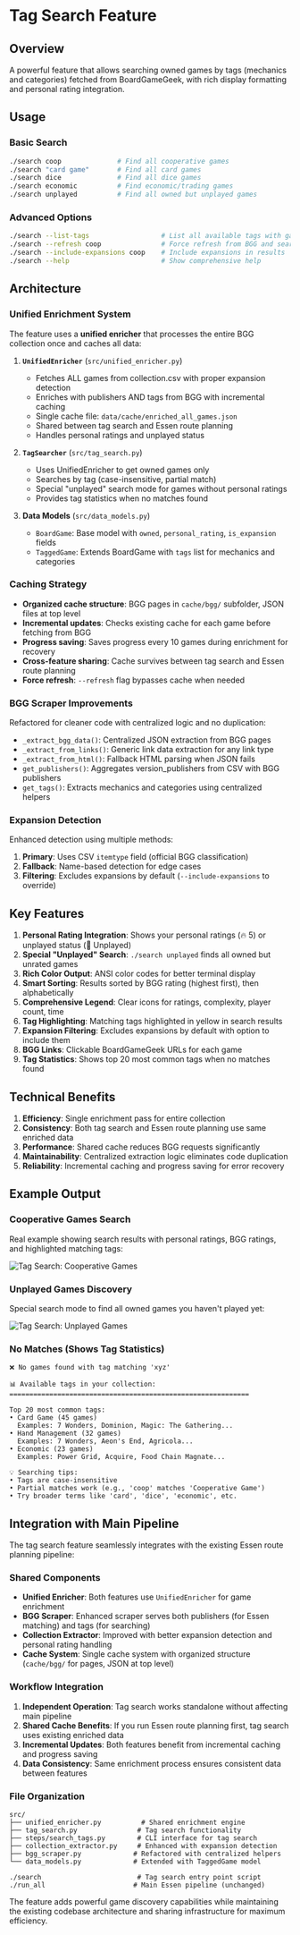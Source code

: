 # Tag Search Feature

## Overview
A powerful feature that allows searching owned games by tags (mechanics and categories) fetched from BoardGameGeek, with rich display formatting and personal rating integration.

## Usage

### Basic Search
```bash
./search coop              # Find all cooperative games
./search "card game"       # Find all card games  
./search dice              # Find all dice games
./search economic          # Find economic/trading games
./search unplayed          # Find all owned but unplayed games
```

### Advanced Options
```bash
./search --list-tags                  # List all available tags with game counts
./search --refresh coop               # Force refresh from BGG and search
./search --include-expansions coop    # Include expansions in results
./search --help                       # Show comprehensive help
```

## Architecture

### Unified Enrichment System
The feature uses a **unified enricher** that processes the entire BGG collection once and caches all data:

1. **`UnifiedEnricher`** (`src/unified_enricher.py`)
   - Fetches ALL games from collection.csv with proper expansion detection
   - Enriches with publishers AND tags from BGG with incremental caching
   - Single cache file: `data/cache/enriched_all_games.json`
   - Shared between tag search and Essen route planning
   - Handles personal ratings and unplayed status

2. **`TagSearcher`** (`src/tag_search.py`)  
   - Uses UnifiedEnricher to get owned games only
   - Searches by tag (case-insensitive, partial match)
   - Special "unplayed" search mode for games without personal ratings
   - Provides tag statistics when no matches found

3. **Data Models** (`src/data_models.py`)
   - `BoardGame`: Base model with `owned`, `personal_rating`, `is_expansion` fields
   - `TaggedGame`: Extends BoardGame with `tags` list for mechanics and categories

### Caching Strategy
- **Organized cache structure**: BGG pages in `cache/bgg/` subfolder, JSON files at top level
- **Incremental updates**: Checks existing cache for each game before fetching from BGG
- **Progress saving**: Saves progress every 10 games during enrichment for recovery
- **Cross-feature sharing**: Cache survives between tag search and Essen route planning
- **Force refresh**: `--refresh` flag bypasses cache when needed

### BGG Scraper Improvements
Refactored for cleaner code with centralized logic and no duplication:
- `_extract_bgg_data()`: Centralized JSON extraction from BGG pages
- `_extract_from_links()`: Generic link data extraction for any link type
- `_extract_from_html()`: Fallback HTML parsing when JSON fails
- `get_publishers()`: Aggregates version_publishers from CSV with BGG publishers
- `get_tags()`: Extracts mechanics and categories using centralized helpers

### Expansion Detection
Enhanced detection using multiple methods:
1. **Primary**: Uses CSV `itemtype` field (official BGG classification)
2. **Fallback**: Name-based detection for edge cases
3. **Filtering**: Excludes expansions by default (`--include-expansions` to override)

## Key Features

1. **Personal Rating Integration**: Shows your personal ratings (🔥 5) or unplayed status (🚫 Unplayed)
2. **Special "Unplayed" Search**: `./search unplayed` finds all owned but unrated games
3. **Rich Color Output**: ANSI color codes for better terminal display
4. **Smart Sorting**: Results sorted by BGG rating (highest first), then alphabetically
5. **Comprehensive Legend**: Clear icons for ratings, complexity, player count, time
6. **Tag Highlighting**: Matching tags highlighted in yellow in search results
7. **Expansion Filtering**: Excludes expansions by default with option to include them
8. **BGG Links**: Clickable BoardGameGeek URLs for each game
9. **Tag Statistics**: Shows top 20 most common tags when no matches found

## Technical Benefits

1. **Efficiency**: Single enrichment pass for entire collection
2. **Consistency**: Both tag search and Essen route planning use same enriched data
3. **Performance**: Shared cache reduces BGG requests significantly
4. **Maintainability**: Centralized extraction logic eliminates code duplication
5. **Reliability**: Incremental caching and progress saving for error recovery

## Example Output

### Cooperative Games Search
Real example showing search results with personal ratings, BGG ratings, and highlighted matching tags:

![Tag Search: Cooperative Games](../assets/09-tag-search-coop.png)

### Unplayed Games Discovery  
Special search mode to find all owned games you haven't played yet:

![Tag Search: Unplayed Games](../assets/08-tag-search-unplayed.png)

### No Matches (Shows Tag Statistics)
```
❌ No games found with tag matching 'xyz'

📊 Available tags in your collection:
============================================================

Top 20 most common tags:
• Card Game (45 games)
  Examples: 7 Wonders, Dominion, Magic: The Gathering...
• Hand Management (32 games)
  Examples: 7 Wonders, Aeon's End, Agricola...
• Economic (23 games)
  Examples: Power Grid, Acquire, Food Chain Magnate...

💡 Searching tips:
• Tags are case-insensitive
• Partial matches work (e.g., 'coop' matches 'Cooperative Game')
• Try broader terms like 'card', 'dice', 'economic', etc.
```

## Integration with Main Pipeline

The tag search feature seamlessly integrates with the existing Essen route planning pipeline:

### Shared Components
- **Unified Enricher**: Both features use `UnifiedEnricher` for game enrichment
- **BGG Scraper**: Enhanced scraper serves both publishers (for Essen matching) and tags (for searching)
- **Collection Extractor**: Improved with better expansion detection and personal rating handling
- **Cache System**: Single cache system with organized structure (`cache/bgg/` for pages, JSON at top level)

### Workflow Integration  
1. **Independent Operation**: Tag search works standalone without affecting main pipeline
2. **Shared Cache Benefits**: If you run Essen route planning first, tag search uses existing enriched data
3. **Incremental Updates**: Both features benefit from incremental caching and progress saving
4. **Data Consistency**: Same enrichment process ensures consistent data between features

### File Organization
```
src/
├── unified_enricher.py          # Shared enrichment engine
├── tag_search.py               # Tag search functionality  
├── steps/search_tags.py        # CLI interface for tag search
├── collection_extractor.py     # Enhanced with expansion detection
├── bgg_scraper.py             # Refactored with centralized helpers
└── data_models.py             # Extended with TaggedGame model

./search                        # Tag search entry point script
./run_all                      # Main Essen pipeline (unchanged)
```

The feature adds powerful game discovery capabilities while maintaining the existing codebase architecture and sharing infrastructure for maximum efficiency.